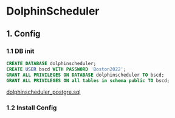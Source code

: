 # DolphinScheduler 

## 1. Config

### 1.1 DB init

```sql
CREATE DATABASE dolphinscheduler;
CREATE USER bscd WITH PASSWORD 'Boston2022';
GRANT ALL PRIVILEGES ON DATABASE dolphinscheduler TO bscd;
GRANT ALL PRIVILEGES ON all tables in schema public TO bscd;

```

 [dolphinscheduler_postgre.sql](..\..\..\..\bsc\dolphinscheluler\dolphinscheduler-2.0.0-release\sql\dolphinscheduler_postgre.sql) 

### 1.2 Install Config

